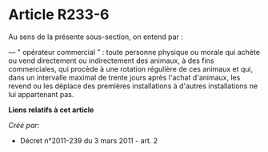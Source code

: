 # Article R233-6

Au sens de la présente sous-section, on entend par : 

― " opérateur commercial ” : toute personne physique ou morale qui achète ou vend directement ou indirectement des animaux, à
des fins commerciales, qui procède à une rotation régulière de ces animaux et qui, dans un intervalle maximal de trente jours
après l'achat d'animaux, les revend ou les déplace des premières installations à d'autres installations ne lui appartenant
pas.

**Liens relatifs à cet article**

_Créé par_:

  - Décret n°2011-239 du 3 mars 2011 - art. 2
